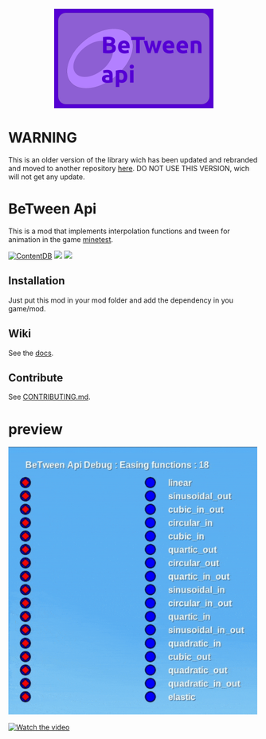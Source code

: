 
<p align=center>
	<img src="screenshot.png">
</p>

# WARNING

This is an older version of the library wich has been updated and rebranded and moved to another repository [here](https://github.com/GianptDev/minetest-be2een-api). DO NOT USE THIS VERSION, wich will not get any update.

# BeTween Api

This is a mod that implements interpolation functions and tween for animation in the game [minetest](https://www.minetest.net/).

[![ContentDB](https://content.minetest.net/packages/_gianpy_/api_between/shields/downloads/)](https://content.minetest.net/packages/_gianpy_/api_between/)
![](https://img.shields.io/github/license/GianptDev/between-api-minetest)
[![](https://img.shields.io/readthedocs/between-api-minetest)](https://between-api-minetest.readthedocs.io/en/stable/)

## Installation

Just put this mod in your mod folder and add the dependency in you game/mod.

## Wiki

See the [docs](https://between-api-minetest.readthedocs.io/en/stable/).

## Contribute

See [CONTRIBUTING.md](/CONTRIBUTING.md).

# preview

<img width=500 src="resources/showcase.gif">

[![Watch the video](https://i9.ytimg.com/vi_webp/QsXYjIiz_fw/mqdefault.webp?v=63072c7e&sqp=CKzanJgG&rs=AOn4CLAMlpZ0xSXNwdNtsb1GQJGYcegm6A)](https://youtu.be/FzuNvx5aFR8)
